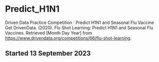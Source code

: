 # Predict_H1N1
Driven Data Practice Competition : Predict H1N1 and Seasonal Flu Vaccine Get 
DrivenData. (2020). Flu Shot Learning: Predict H1N1 and Seasonal Flu Vaccines. Retrieved [Month Day Year] from https://www.drivendata.org/competitions/66/flu-shot-learning.

## Started 13 September 2023
